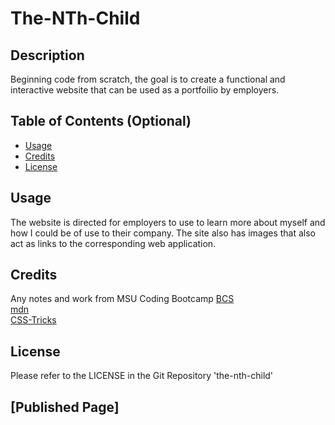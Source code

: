# The-NTh-Child

## Description

Beginning code from scratch, the goal is to create a functional and interactive website that can be used as a portfoilio by employers.


## Table of Contents (Optional)

- [Usage](#usage)
- [Credits](#credits)
- [License](#license)


## Usage

The website is directed for employers to use to learn more about myself and how I could be of use to their company.  The site also has images that also act as links to the corresponding web application.

## Credits

Any notes and work from MSU Coding Bootcamp [BCS](https://courses.bootcampspot.com/) <br>
[mdn](https://developer.mozilla.org/en-US/) <br>
[CSS-Tricks](https://css-tricks.com/snippets/css/a-guide-to-flexbox/) <br>


## License

Please refer to the LICENSE in the Git Repository 'the-nth-child'


## [Published Page]

